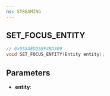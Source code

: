 ```yaml
---
ns: STREAMING
---
```

## SET_FOCUS_ENTITY

```c
// 0x955AEDD58F4BD309
void SET_FOCUS_ENTITY(Entity entity);
```

## Parameters
* **entity**:
